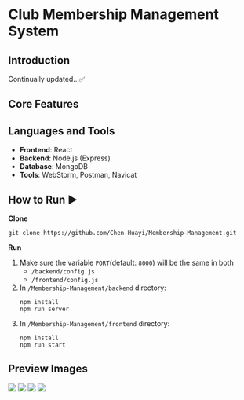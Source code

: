 # Club Membership Management System

## Introduction
Continually updated...✅

## Core Features
[//]: # (+ [x] Create account)
[//]: # (+ [x] User login)
[//]: # (+ [x] Update user profile)

## Languages and Tools
+ **Frontend**: React
+ **Backend**: Node.js (Express)
+ **Database**: MongoDB
+ **Tools**: WebStorm, Postman, Navicat

## How to Run ▶
**Clone**
```shell
git clone https://github.com/Chen-Huayi/Membership-Management.git
```
**Run**
1. Make sure the variable `PORT`(default: `8000`) will be the same in both 
   + `/backend/config.js` 
   + `/frontend/config.js`
2. In `/Membership-Management/backend` directory:
    ```shell
    npm install
    npm run server
    ```
3. In `/Membership-Management/frontend` directory:
    ```shell
    npm install
    npm run start
    ```
## Preview Images
![](/img/)
![](/img/)
![](/img/)
![](/img/)

